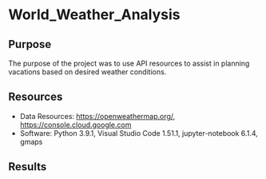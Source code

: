 # World_Weather_Analysis

## Purpose

The purpose of the project was to use API resources to assist in planning vacations based on desired weather conditions.

## Resources

- Data Resources: https://openweathermap.org/, https://console.cloud.google.com
- Software: Python 3.9.1, Visual Studio Code 1.51.1, jupyter-notebook 6.1.4, gmaps

## Results